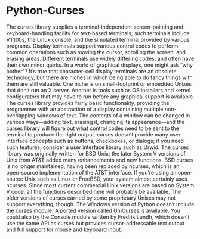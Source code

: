 # Python-Curses
The curses library supplies a terminal-independent screen-painting and keyboard-handling facility for text-based terminals; such terminals include VT100s, the Linux console, and the simulated terminal provided by various programs. Display terminals support various control codes to perform common operations such as moving the cursor, scrolling the screen, and erasing areas. Different terminals use widely differing codes, and often have their own minor quirks.  In a world of graphical displays, one might ask “why bother”? It’s true that character-cell display terminals are an obsolete technology, but there are niches in which being able to do fancy things with them are still valuable. One niche is on small-footprint or embedded Unixes that don’t run an X server. Another is tools such as OS installers and kernel configurators that may have to run before any graphical support is available.  The curses library provides fairly basic functionality, providing the programmer with an abstraction of a display containing multiple non-overlapping windows of text. The contents of a window can be changed in various ways—adding text, erasing it, changing its appearance—and the curses library will figure out what control codes need to be sent to the terminal to produce the right output. curses doesn’t provide many user-interface concepts such as buttons, checkboxes, or dialogs; if you need such features, consider a user interface library such as Urwid.  The curses library was originally written for BSD Unix; the later System V versions of Unix from AT&amp;T added many enhancements and new functions. BSD curses is no longer maintained, having been replaced by ncurses, which is an open-source implementation of the AT&amp;T interface. If you’re using an open-source Unix such as Linux or FreeBSD, your system almost certainly uses ncurses. Since most current commercial Unix versions are based on System V code, all the functions described here will probably be available. The older versions of curses carried by some proprietary Unixes may not support everything, though.  The Windows version of Python doesn’t include the curses module. A ported version called UniCurses is available. You could also try the Console module written by Fredrik Lundh, which doesn’t use the same API as curses but provides cursor-addressable text output and full support for mouse and keyboard input.
